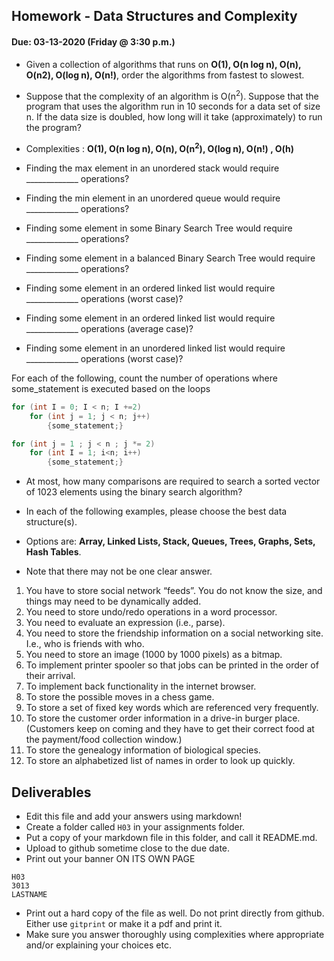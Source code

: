 ## Homework - Data Structures and Complexity
#### Due: 03-13-2020 (Friday @ 3:30 p.m.)

- Given a collection of algorithms that runs on **O(1), O(n log n), O(n), O(n2), O(log n), O(n!)**, order the algorithms from fastest to slowest.
- Suppose that the complexity of an algorithm is O(n<sup>2</sup>). Suppose that the program that uses the algorithm run in 10 seconds for a data set of size n. If the data size is doubled, how long will it take (approximately) to run the program? 


- Complexities : **O(1), O(n log n), O(n), O(n<sup>2</sup>), O(log n), O(n!) , O(h)**
- Finding the max element in an unordered stack would require _____________ operations?
- Finding the min element in an unordered queue would require _____________ operations?
- Finding some element in some Binary Search Tree would require _____________ operations?
- Finding some element in a balanced Binary Search Tree would require _____________ operations?
- Finding some element in an ordered linked list would require _____________ operations (worst case)?
- Finding some element in an ordered linked list would require _____________ operations (average case)?
- Finding some element in an unordered linked list would require _____________ operations (worst case)?


For each of the following, count the number of operations where some_statement is executed based on the loops

```cpp
for (int I = 0; I < n; I +=2)
    for (int j = 1; j < n; j++)
        {some_statement;}
```

```cpp
for (int j = 1 ; j < n ; j *= 2)
    for (int I = 1; i<n; i++)
        {some_statement;} 
```

- At most, how many comparisons are required to search a sorted vector of 1023 elements using the binary
search algorithm?

- In each of the following examples, please choose the best data structure(s).
- Options are: **Array, Linked Lists, Stack, Queues, Trees, Graphs, Sets, Hash Tables**. 
- Note that there may not be one clear answer.

1. You have to store social network “feeds”. You do not know the size, and things may need to be dynamically added.
2. You need to store undo/redo operations in a word processor.
3. You need to evaluate an expression (i.e., parse).
4. You need to store the friendship information on a social networking site. I.e., who is friends with who.
5. You need to store an image (1000 by 1000 pixels) as a bitmap.
6. To implement printer spooler so that jobs can be printed in the order of their arrival.
7. To implement back functionality in the internet browser.
8. To store the possible moves in a chess game.
9. To store a set of fixed key words which are referenced very frequently.
10. To store the customer order information in a drive-in burger place. (Customers keep on coming and they have to get their correct food at the payment/food collection window.)
11. To store the genealogy information of biological species.
12. To store an alphabetized list of names in order to look up quickly.


## Deliverables

- Edit this file and add your answers using markdown!
- Create a folder called `H03` in your assignments folder.
- Put a copy of your markdown file in this folder, and call it README.md.
- Upload to github sometime close to the due date.
- Print out your banner ON ITS OWN PAGE

```
H03
3013
LASTNAME
```

- Print out a hard copy of the file as well. Do not print directly from github. Either use `gitprint` or make it a pdf and print it.
- Make sure you answer thoroughly using complexities where appropriate and/or explaining your choices etc.

